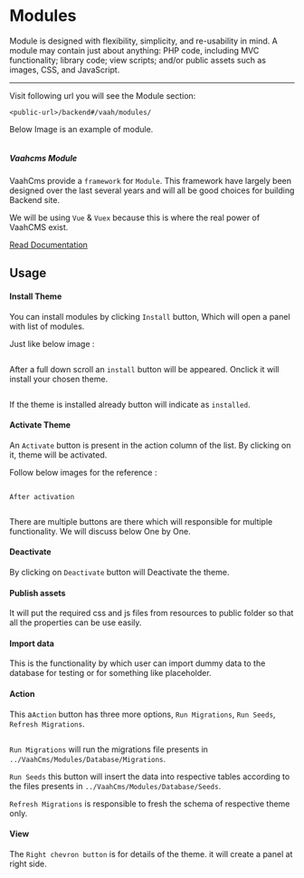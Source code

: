 # Modules

Module is designed with flexibility, simplicity, and re-usability in mind. A module may contain just about anything: PHP code, including MVC functionality; library code; view scripts; and/or public assets such as images, CSS, and JavaScript.

------
Visit following url you will see the Module section:
```http request
<public-url>/backend#/vaah/modules/
```
Below Image is an example of module.

<img :src="$withBase('/images/1.x-modules-1.png')">


##### Vaahcms Module

VaahCms provide a `framework` for `Module`. This framework have largely been designed over the last several years and will all be good choices for building Backend site.

We will be using `Vue` & `Vuex` because this is where the real power of VaahCMS exist.

[Read Documentation](/vaahcms/module/introduction.md)

## Usage

#### Install Theme

You can install modules by clicking `Install` button, Which will open a panel with list of modules.

Just like below image :

<img :src="$withBase('/images/1.x-modules-2.png')">

After a full down scroll an `install` button will be appeared. Onclick it will install your chosen theme.

<img :src="$withBase('/images/1.x-modules-3.png')">

If the theme is installed already button will indicate as `installed`.

#### Activate Theme

An `Activate` button is present in the action column of the list. By clicking on it, theme will be activated.

Follow below images for the reference :

<img :src="$withBase('/images/1.x-modules-4.png')">

`After activation`

<img :src="$withBase('/images/1.x-modules-5.png')">

There are multiple buttons are there which will responsible for multiple functionality.
We will discuss below One by One.

#### Deactivate

By clicking on `Deactivate` button will Deactivate the theme.

#### Publish assets

It will put the required css and js files from resources to public folder so that all the properties can be use easily.

#### Import data

This is the functionality by which user can import dummy data to the database for testing or for something like placeholder.


#### Action

This a`Action` button has three more options, `Run Migrations`, `Run Seeds`, `Refresh Migrations`.

<img :src="$withBase('/images/1.x-modules-7.png')">

`Run Migrations` will run the migrations file presents in `../VaahCms/Modules/Database/Migrations`.

`Run Seeds` this button will insert the data into respective tables according to the files presents in `../VaahCms/Modules/Database/Seeds`.

`Refresh Migrations` is responsible to fresh the schema of respective theme only.

#### View

The `Right chevron button` is for details of the theme. it will create a panel at right side.

<img :src="$withBase('/images/1.x-modules-8.png')">